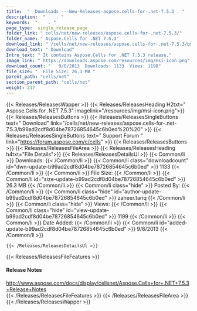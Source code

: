 ```yaml
---
title:  "  Downloads ---New-Releases-aspose.cells-for-.net-7.5.3 . " 
description:  "    . " 
keywords:  "    . " 
page_type:  single_release_page
folder_link: " cells/net/new-releases/aspose.cells-for-.net-7.5.3/"
folder_name: " Aspose.Cells for .NET 7.5.3"
download_link: " /cells/net/new-releases/aspose.cells-for-.net-7.5.3/b99ad2cdf8d04be78726854645c6b0ed"
download_text: " Download"
Intro_text: " It contains Aspose.Cells for .NET 7.5.3 release."
image_link: " https://downloads.aspose.com/resources/img/msi-icon.png"
download_count: "   9/8/2013  Downloads: 1133  Views: 1198"
file_size: "  File Size: 26.3 MB "
parent_path: "cells/net"
section_parent_path: "cells/net"
weight: 217 
---
```


{{< Releases/ReleasesWapper >}}
  {{< Releases/ReleasesHeading H2txt=" Aspose.Cells for .NET 7.5.3" imagelink="/resources/img/msi-icon.png">}}
  {{< Releases/ReleasesButtons >}}
    {{< Releases/ReleasesSingleButtons text=" Download" link="/cells/net/new-releases/aspose.cells-for-.net-7.5.3/b99ad2cdf8d04be78726854645c6b0ed%20%20" >}}
    {{< Releases/ReleasesSingleButtons text=" Support Forum " link="https://forum.aspose.com/c/cells" >}}
  {{< Releases/ReleasesButtons >}}
  {{< Releases/ReleasesFileArea >}}
    {{< Releases/ReleasesHeading h4txt="File Details">}}
    {{< Releases/ReleasesDetailsUl >}}
            {{< Common/li  >}} Downloads: {{< /Common/li >}} 
      {{< Common/li class="downloadcount" id="dwn-update-b99ad2cdf8d04be78726854645c6b0ed" >}} 1133 {{< /Common/li >}} 
      {{< Common/li  >}} File Size: {{< /Common/li >}} 
      {{< Common/li id="size-update-b99ad2cdf8d04be78726854645c6b0ed" >}} 26.3 MB {{< /Common/li >}} 
      {{< Common/li  class="hide" >}} Posted By: {{< /Common/li >}} 
      {{< Common/li class="hide" id="author-update-b99ad2cdf8d04be78726854645c6b0ed" >}} zaheer.tariq {{< /Common/li >}} 
      {{< Common/li class="hide"  >}} Views: {{< /Common/li >}} 
      {{< Common/li class="hide" id="view-update-b99ad2cdf8d04be78726854645c6b0ed" >}} 1199 {{< /Common/li >}} 
      {{< Common/li  >}} Date Added: {{< /Common/li >}} 
      {{< Common/li id="added-update-b99ad2cdf8d04be78726854645c6b0ed" >}} 9/8/2013 {{< /Common/li >}} 

    {{< /Releases/ReleasesDetailsUl >}}

  {{< Releases/ReleasesFileFeatures >}}
      <h4>Release Notes</h4><div><a href="http://www.aspose.com/docs/display/cellsnet/Aspose.Cells+for+.NET+7.5.3+Release+Notes">http://www.aspose.com/docs/display/cellsnet/Aspose.Cells+for+.NET+7.5.3+Release+Notes</a></div>
  {{< /Releases/ReleasesFileFeatures >}}
 {{< /Releases/ReleasesFileArea >}}
{{< /Releases/ReleasesWapper >}}


